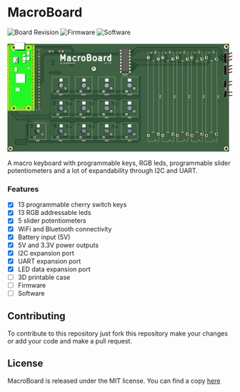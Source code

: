 # MacroBoard
![Board Revision](https://img.shields.io/badge/Board_Revision-1.1-green)
![Firmware](https://img.shields.io/badge/Firmware-WIP-yellow)
![Software](https://img.shields.io/badge/Software-Not_started-red)


![Preview](https://github.com/LoreSchaeffer/MacroBoard/blob/main/assets/front.png)

A macro keyboard with programmable keys, RGB leds, programmable slider potentiometers and a lot of expandability through I2C and UART.

### Features
- [x] 13 programmable cherry switch keys
- [x] 13 RGB addressable leds
- [x] 5 slider potentiometers
- [x] WiFi and Bluetooth connectivity
- [x] Battery input (5V)
- [x] 5V and 3.3V power outputs
- [x] I2C expansion port
- [x] UART expansion port
- [x] LED data expansion port
- [ ] 3D printable case
- [ ] Firmware
- [ ] Software

## Contributing
To contribute to this repository just fork this repository make your changes or add your code and make a pull request.

## License
MacroBoard is released under the MIT license. You can find a copy [here](https://github.com/LoreSchaeffer/MacroBoard/blob/master/LICENSE)